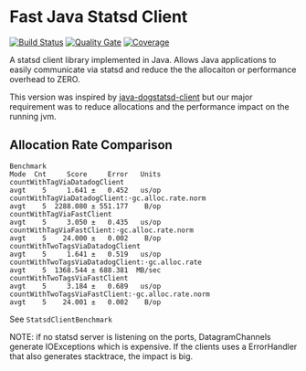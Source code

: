 # Fast Java Statsd Client

[![Build Status](https://travis-ci.org/energyIt/fast-java-statsd-client.svg?branch=master)](https://travis-ci.org/energyIt/fast-java-statsd-client)
[![Quality Gate](https://sonarcloud.io/api/project_badges/measure?project=tech.energyit%3Afast-java-statsd-client&metric=alert_status)](https://sonarcloud.io/dashboard?id=tech.energyit%3Afast-java-statsd-client)
[![Coverage](https://sonarcloud.io/api/project_badges/measure?project=tech.energyit%3Afast-java-statsd-client&metric=coverage)](https://sonarcloud.io/dashboard?id=tech.energyit%3Afast-java-statsd-client)

A statsd client library implemented in Java.  Allows Java applications to easily communicate via statsd and reduce the the allocaiton or performance overhead to ZERO.

This version was inspired by [java-dogstatsd-client](https://github.com/indeedeng/java-dogstatsd-client) but our major requirement was to reduce allocations and the performance impact on the running jvm.

## Allocation Rate Comparison
```
Benchmark                                                          Mode  Cnt     Score     Error   Units
countWithTagViaDatadogClient                                       avgt    5     1.641 ±   0.452   us/op
countWithTagViaDatadogClient:·gc.alloc.rate.norm                   avgt    5  2288.080 ± 551.177    B/op
countWithTagViaFastClient                                          avgt    5     3.050 ±   0.435   us/op
countWithTagViaFastClient:·gc.alloc.rate.norm                      avgt    5    24.000 ±   0.002    B/op
countWithTwoTagsViaDatadogClient                                   avgt    5     1.641 ±   0.519   us/op
countWithTwoTagsViaDatadogClient:·gc.alloc.rate                    avgt    5  1368.544 ± 688.381  MB/sec
countWithTwoTagsViaFastClient                                      avgt    5     3.184 ±   0.689   us/op
countWithTwoTagsViaFastClient:·gc.alloc.rate.norm                  avgt    5    24.001 ±   0.002    B/op
```
See `StatsdClientBenchmark`

NOTE: if no statsd server is listening on the ports, DatagramChannels generate IOExceptions which is expensive. If the clients uses a ErrorHandler that also generates stacktrace, the impact is big.
